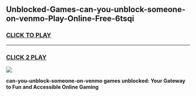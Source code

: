 
## Unblocked-Games-can-you-unblock-someone-on-venmo-Play-Online-Free-6tsqi
<h3>
<a href="https://premium76.site?title=can-you-unblock-someone-on-venmo&ref=26A">CLICK TO PLAY</a></h3>
<hr>

<h3>
<a href="https://premium76.site?title=can-you-unblock-someone-on-venmo&ref=26A">CLICK 2 PLAY</a>
  
</h3>

<a href="https://premium76.site?title=can-you-unblock-someone-on-venmo&ref=26A"><img src="https://clearcache.store/games.png"></a>


**can-you-unblock-someone-on-venmo games unblocked: Your Gateway to Fun and Accessible Online Gaming**
